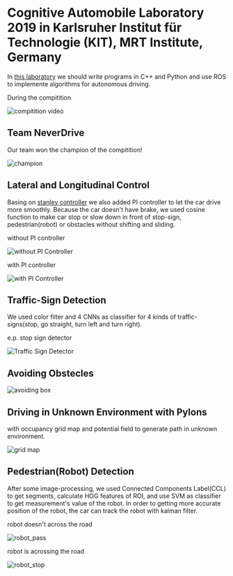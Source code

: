 # Cognitive Automobile Laboratory 2019 in Karlsruher Institut für Technologie (KIT), MRT Institute, Germany
In [this laboratory](https://www.mrt.kit.edu/lehre_SS_Kognitive_Automobile_Labor.php) we should write programs in C++ and Python and use ROS to implemente algorithms for autonomous driving.

During the compitition

![compitition video](https://github.com/JerryLudwigLuo/cognitive_automobile_laboratory/blob/master/anicar3_kal4/image/compitition.gif)

## Team NeverDrive

Our team won the champion of the compitition!

![champion](https://github.com/JerryLudwigLuo/cognitive_automobile_laboratory/blob/master/anicar3_kal4/image/champion.jpg)

## Lateral and Longitudinal Control

Basing on [stanley controller](http://ai.stanford.edu/~gabeh/papers/hoffmann_stanley_control07.pdf) we also added PI controller to let the car drive more smoothly. Because the car doesn't have brake, we used cosine function to make car stop or slow down in front of stop-sign, pedestrian(robot) or obstacles without shifting and sliding.

without PI controller

![without PI Controller](https://github.com/JerryLudwigLuo/cognitive_automobile_laboratory/blob/master/anicar3_kal4/image/without.gif)

with PI controller

![with PI Controller](https://github.com/JerryLudwigLuo/cognitive_automobile_laboratory/blob/master/anicar3_kal4/image/with.gif)

## Traffic-Sign Detection

We used color filter and 4 CNNs as classifier for 4 kinds of traffic-signs(stop, go straight, turn left and turn right).

e.p. stop sign detector

![Traffic Sign Detector](https://github.com/JerryLudwigLuo/cognitive_automobile_laboratory/blob/master/anicar3_kal4/image/sign.gif)

## Avoiding Obstecles

![avoiding box](https://github.com/JerryLudwigLuo/cognitive_automobile_laboratory/blob/master/anicar3_kal4/image/box.gif)

## Driving in Unknown Environment with Pylons

with occupancy grid map and potential field to generate path in unknown environment. 

![grid map](https://github.com/JerryLudwigLuo/cognitive_automobile_laboratory/blob/master/anicar3_kal4/image/pylon.gif)

## Pedestrian(Robot) Detection

After some image-processing, we used Connected Components Label(CCL) to get segments, calculate HOG features of ROI, and use SVM as classifier to get measurement's value of the robot. In order to getting more accurate position of the robot, the car can track the robot with kalman filter.

robot doesn't across the road

![robot_pass](https://github.com/JerryLudwigLuo/cognitive_automobile_laboratory/blob/master/anicar3_kal4/image/robot1.gif)

robot is acrossing the road

![robot_stop](https://github.com/JerryLudwigLuo/cognitive_automobile_laboratory/blob/master/anicar3_kal4/image/robot2.gif)
